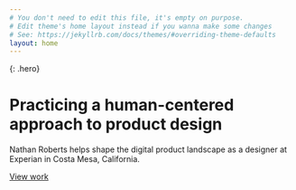 ```yaml
---
# You don't need to edit this file, it's empty on purpose.
# Edit theme's home layout instead if you wanna make some changes
# See: https://jekyllrb.com/docs/themes/#overriding-theme-defaults
layout: home
---
```

{: .hero}
# Practicing a human-centered approach to product design

Nathan Roberts helps shape the digital product landscape as a designer at Experian in Costa Mesa, California.

[View work](/work/)
